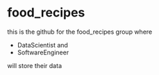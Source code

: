 # food_recipes
this is the github for the food_recipes group where
* DataScientist and
* SoftwareEngineer

will store their data

